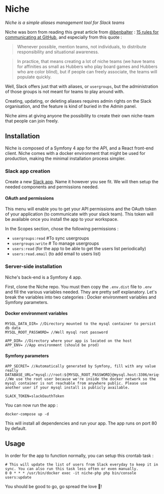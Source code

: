 # Niche

_Niche is a simple aliases management tool for Slack teams_

Niche was born from reading this great article from [@benbalter](https://github.com/benbalter) : [15 rules for communicating at GitHub](https://ben.balter.com/2014/11/06/rules-of-communicating-at-github/), and especially from this quote :
> Whenever possible, mention teams, not individuals, to distribute responsibility and situational awareness.

> In practice, that means creating a lot of niche teams (we have teams for affinities as small as Hubbers who play board games and Hubbers who are color blind), but if people can freely associate, the teams will populate quickly. 

Well, Slack offers just that with aliases, or `usergroups`, but the administration of those groups is not meant for teams to play around with. 

Creating, updating, or deleting aliases requires admin rights on the Slack organisation, and the feature is kind of buried in the Admin panel.

Niche aims at giving anyone the possibility to create their own niche-team that people can join freely.

## Installation

Niche is composed of a Symfony 4 app for the API, and a React front-end client. Niche comes with a docker environment that might be used for production, making the minimal installation process simpler.

### Slack app creation

Create a new [Slack app](https://api.slack.com/apps). Name it however you see fit. We will then setup the needed components and permissions needed.

#### OAuth and permissions 

This menu will enable you to get your API permissions and the OAuth token of your application (to communicate with your slack team). This token will be available once you install the app to your workspace.

In the Scopes section, chose the following permissions :
- `usergroups:read` #To sync usergroups
- `usergroups:write` # To manage usergroups
- `users:read` (for the app to be able to get the users list periodically)
- `users:read.email` (to add email to users list)

### Server-side installation

Niche's back-end is a Symfony 4 app.

First, clone the Niche repo. You must then copy the `.env.dist` file to `.env` and fill the various variables needed. They are pretty self explanatory.
Let's break the variables into two categories : Docker environment variables and Symfony parameters.

#### Docker environment variables 

```
MYSQL_DATA_DIR= //Directory mounted to the mysql container to persist db data
MYSQL_ROOT_PASSWORD= //Well mysql root password

APP_DIR= //Directory where your app is located on the host
APP_ENV= //App environment (should be prod)
```

#### Symfony parameters

```
APP_SECRET= //Automatically generated by Symfony, fill with any value really
DATABASE_URL="mysql://root:${MYSQL_ROOT_PASSWORD}@mysql.host:3306/mriqs" //We use the root user because we're inside the docker network so the mysql container is not reachable from anywhere public. Please use another user if your mysql install is publicly available.

SLACK_TOKEN=slackOauthToken
```

You can now run the app :
```
docker-compose up -d
```
This will install all dependencies and run your app. The app runs on port 80 by default.

## Usage

In order for the app to function normally, you can setup this crontab task : 

```
# This will update the list of users from Slack everyday to keep it in sync. You can also run this task less often or even manually.
0 0 * * * /usr/bin/docker exec -it niche-php php bin/console users:update
```

You should be good to go, go spread the love 💌!
